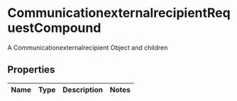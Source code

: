 

# CommunicationexternalrecipientRequestCompound

A Communicationexternalrecipient Object and children

## Properties

| Name | Type | Description | Notes |
|------------ | ------------- | ------------- | -------------|



